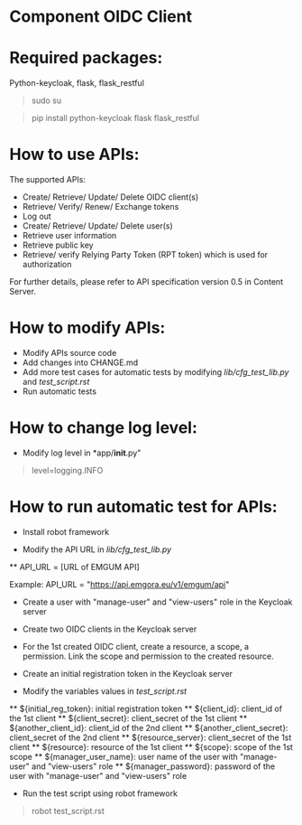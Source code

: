 # Component OIDC Client
# Required packages:

Python-keycloak, flask, flask_restful

> sudo su

> pip install python-keycloak flask flask_restful

# How to use APIs:

The supported APIs:
* Create/ Retrieve/ Update/ Delete OIDC client(s)
* Retrieve/ Verify/ Renew/ Exchange tokens
* Log out
* Create/ Retrieve/ Update/ Delete user(s)
* Retrieve user information
* Retrieve public key
* Retrieve/ verify Relying Party Token (RPT token) which is used for authorization

For further details, please refer to API specification version 0.5 in Content Server.

# How to modify APIs:
* Modify APIs source code
* Add changes into CHANGE.md
* Add more test cases for automatic tests by modifying *lib/cfg_test_lib.py* and *test_script.rst*
* Run automatic tests

# How to change log level:
* Modify log level in *app/__init__.py"
> level=logging.INFO

# How to run automatic test for APIs:
* Install robot framework

* Modify the API URL in *lib/cfg_test_lib.py*

** API_URL = [URL of EMGUM API]

Example: API_URL = "https://api.emgora.eu/v1/emgum/api"

* Create a user with "manage-user" and "view-users" role in the Keycloak server

* Create two OIDC clients in the Keycloak server

* For the 1st created OIDC client, create a resource, a scope, a permission. Link the scope and permission to the created resource.

* Create an initial registration token in the Keycloak server

* Modify the variables values in *test_script.rst*

** ${initial_reg_token}: initial registration token
** ${client_id}: client_id of the 1st client
** ${client_secret}: client_secret of the 1st client
** ${another_client_id}: client_id of the 2nd client 
** ${another_client_secret}: client_secret of the 2nd client 
** ${resource_server}: client_secret of the 1st client
** ${resource}: resource of the 1st client
** ${scope}: scope of the 1st scope
** ${manager_user_name}: user name of the user with "manage-user" and "view-users" role
** ${manager_password}: password of the user with "manage-user" and "view-users" role

* Run the test script using robot framework

> robot test_script.rst
